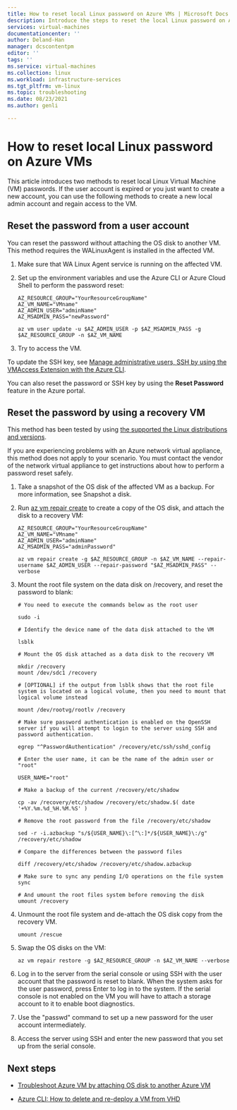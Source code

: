 ```yaml
---
title: How to reset local Linux password on Azure VMs | Microsoft Docs
description: Introduce the steps to reset the local Linux password on Azure VM
services: virtual-machines
documentationcenter: ''
author: Deland-Han
manager: dcscontentpm
editor: ''
tags: ''
ms.service: virtual-machines
ms.collection: linux
ms.workload: infrastructure-services
ms.tgt_pltfrm: vm-linux
ms.topic: troubleshooting
ms.date: 08/23/2021
ms.author: genli

---
```


# How to reset local Linux password on Azure VMs

This article introduces two methods to reset local Linux Virtual Machine (VM) passwords. If the user account is expired or you just want to create a new account, you can use the following methods to create a new local admin account and regain access to the VM.

## Reset the password from a user account

You can reset the password without attaching the OS disk to another VM. This method requires the WALinuxAgent is installed in the affected VM.

1. Make sure that WA Linux Agent service is running on the affected VM.

2. Set up the environment variables and use the Azure CLI or Azure Cloud Shell to perform the password reset:

    ```
    AZ_RESOURCE_GROUP="YourResourceGroupName"
    AZ_VM_NAME="VMname"
    AZ_ADMIN_USER="adminName"
    AZ_MSADMIN_PASS="newPassword"

    az vm user update -u $AZ_ADMIN_USER -p $AZ_MSADMIN_PASS -g $AZ_RESOURCE_GROUP -n $AZ_VM_NAME
    ```
3. Try to access the VM.

To update the SSH key, see [Manage administrative users, SSH by using the VMAccess Extension with the Azure CLI](/azure/virtual-machines/extensions/vmaccess#update-ssh-key).

You can also reset the password or SSH key by using the **Reset Password** feature in the Azure portal.

## Reset the password by using a recovery VM

This method has been tested by using [the supported the Linux distributions and versions](/azure/virtual-machines/linux/endorsed-distros).

If you are experiencing problems with an Azure network virtual appliance, this method does not apply to your scenario. You must contact the vendor of the network virtual appliance to get instructions about how to perform a password reset safely.

1. Take a snapshot of the OS disk of the affected VM as a backup. For more information, see Snapshot a disk.
1. Run [az vm repair create](/cli/azure/vm/repair?view=azure-cli-latest&preserve-view=true) to create a copy of the OS disk, and attach the disk to a recovery VM:
    ```
    AZ_RESOURCE_GROUP="YourResourceGroupName"
    AZ_VM_NAME="VMname"
    AZ_ADMIN_USER="adminName"
    AZ_MSADMIN_PASS="adminPassword"

    az vm repair create -g $AZ_RESOURCE_GROUP -n $AZ_VM_NAME --repair-username $AZ_ADMIN_USER --repair-password "$AZ_MSADMIN_PASS" --verbose
    ```
1. Mount the root file system on the data disk on /recovery, and reset the password to blank:

    ```
    # You need to execute the commands below as the root user

    sudo -i

    # Identify the device name of the data disk attached to the VM

    lsblk

    # Mount the OS disk attached as a data disk to the recovery VM

    mkdir /recovery
    mount /dev/sdc1 /recovery

    # [OPTIONAL] if the output from lsblk shows that the root file system is located on a logical volume, then you need to mount that logical volume instead

    mount /dev/rootvg/rootlv /recovery

    # Make sure password authentication is enabled on the OpenSSH server if you will attempt to login to the server using SSH and password authentication.

    egrep "^PasswordAuthentication" /recovery/etc/ssh/sshd_config

    # Enter the user name, it can be the name of the admin user or "root"

    USER_NAME="root"

    # Make a backup of the current /recovery/etc/shadow

    cp -av /recovery/etc/shadow /recovery/etc/shadow.$( date '+%Y.%m.%d_%H.%M.%S' )

    # Remove the root password from the file /recovery/etc/shadow

    sed -r -i.azbackup "s/${USER_NAME}\:[^\:]*/${USER_NAME}\:/g" /recovery/etc/shadow

    # Compare the differences between the password files

    diff /recovery/etc/shadow /recovery/etc/shadow.azbackup

    # Make sure to sync any pending I/O operations on the file system
    sync 

    # And umount the root files system before removing the disk
    umount /recovery
    ```
1. Unmount the root file system and de-attach the OS disk copy from the recovery VM.
    ```
    umount /rescue
    ```
1. Swap the OS disks on the VM:

    ```
    az vm repair restore -g $AZ_RESOURCE_GROUP -n $AZ_VM_NAME --verbose
    ```

1. Log in to the server from the serial console or using SSH with the user account that the password is reset to blank. When the system asks for the user password, press Enter to log in to the system. If the serial console is not enabled on the VM you will have to attach a storage account to it to enable boot diagnostics.

1. Use the "passwd" command to set up a new password for the user account intermediately.

1. Access the server using SSH and enter the new password that you set up from the serial console.

## Next steps

* [Troubleshoot Azure VM by attaching OS disk to another Azure VM](https://social.technet.microsoft.com/wiki/contents/articles/18710.troubleshoot-azure-vm-by-attaching-os-disk-to-another-azure-vm.aspx)

* [Azure CLI: How to delete and re-deploy a VM from VHD](/archive/blogs/linuxonazure/azure-cli-how-to-delete-and-re-deploy-a-vm-from-vhd)
